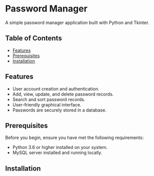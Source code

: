 # Password Manager

A simple password manager application built with Python and Tkinter.

## Table of Contents

- [Features](#features)
- [Prerequisites](#prerequisites)
- [Installation](#installation)

## Features

- User account creation and authentication.
- Add, view, update, and delete password records.
- Search and sort password records.
- User-friendly graphical interface.
- Passwords are securely stored in a database.

## Prerequisites

Before you begin, ensure you have met the following requirements:

- Python 3.6 or higher installed on your system.
- MySQL server installed and running locally.

## Installation



